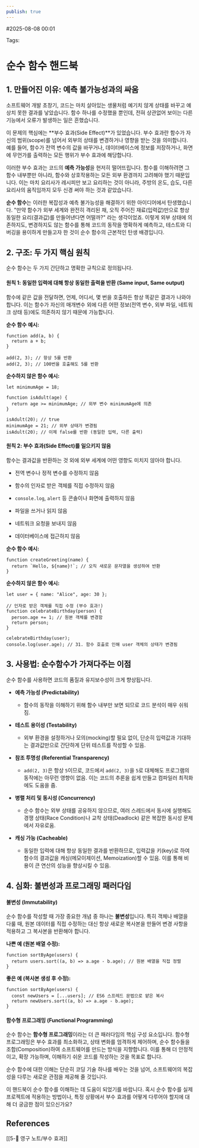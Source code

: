 ```yaml
---
publish: true
---
```

#2025-08-08 00:01

Tags:
# 순수 함수 핸드북

## 1. 만들어진 이유: 예측 불가능성과의 싸움

소프트웨어 개발 초창기, 코드는 마치 살아있는 생물처럼 예기치 않게 상태를 바꾸고 예상치 못한 결과를 낳았습니다. 함수 하나를 수정했을 뿐인데, 전혀 상관없어 보이는 다른 기능에서 오류가 발생하는 일은 흔했습니다.

이 문제의 핵심에는 **부수 효과(Side Effect)**가 있었습니다. 부수 효과란 함수가 자신의 범위(scope)를 넘어서 외부의 상태를 변경하거나 영향을 받는 것을 의미합니다. 예를 들어, 함수가 전역 변수의 값을 바꾸거나, 데이터베이스에 정보를 저장하거나, 화면에 무언가를 출력하는 모든 행위가 부수 효과에 해당합니다.

이러한 부수 효과는 코드의 **예측 가능성**을 현저히 떨어뜨립니다. 함수를 이해하려면 그 함수 내부뿐만 아니라, 함수와 상호작용하는 모든 외부 환경까지 고려해야 했기 때문입니다. 이는 마치 요리사가 레시피만 보고 요리하는 것이 아니라, 주방의 온도, 습도, 다른 요리사의 움직임까지 모두 신경 써야 하는 것과 같았습니다.

**순수 함수**는 이러한 복잡성과 예측 불가능성을 해결하기 위한 아이디어에서 탄생했습니다. "만약 함수가 외부 세계와 완전히 격리된 채, 오직 주어진 재료(입력값)만으로 항상 동일한 요리(결과값)를 만들어낸다면 어떨까?" 라는 생각이었죠. 이렇게 외부 상태에 의존하지도, 변경하지도 않는 함수를 통해 코드의 동작을 명확하게 예측하고, 테스트와 디버깅을 용이하게 만들고자 한 것이 순수 함수의 근본적인 탄생 배경입니다.

## 2. 구조: 두 가지 핵심 원칙

순수 함수는 두 가지 간단하고 명확한 규칙으로 정의됩니다.

#### **원칙 1: 동일한 입력에 대해 항상 동일한 출력을 반환 (Same input, Same output)**

함수에 같은 값을 전달하면, 언제, 어디서, 몇 번을 호출하든 항상 똑같은 결과가 나와야 합니다. 이는 함수가 자신의 매개변수 외에 다른 어떤 정보(전역 변수, 외부 파일, 네트워크 상태 등)에도 의존하지 않기 때문에 가능합니다.

**순수 함수 예시:**

```
function add(a, b) {
  return a + b;
}

add(2, 3); // 항상 5를 반환
add(2, 3); // 100번을 호출해도 5를 반환
```

**순수하지 않은 함수 예시:**

```
let minimumAge = 18;

function isAdult(age) {
  return age >= minimumAge; // 외부 변수 minimumAge에 의존
}

isAdult(20); // true
minimumAge = 21; // 외부 상태가 변경됨
isAdult(20); // 이제 false를 반환 (동일한 입력, 다른 출력)
```

#### **원칙 2: 부수 효과(Side Effect)를 일으키지 않음**

함수는 결과값을 반환하는 것 외에 외부 세계에 어떤 영향도 미치지 않아야 합니다.

- 전역 변수나 정적 변수를 수정하지 않음
    
- 함수의 인자로 받은 객체를 직접 수정하지 않음
    
- `console.log`, `alert` 등 콘솔이나 화면에 출력하지 않음
    
- 파일을 쓰거나 읽지 않음
    
- 네트워크 요청을 보내지 않음
    
- 데이터베이스에 접근하지 않음
    

**순수 함수 예시:**

```
function createGreeting(name) {
  return `Hello, ${name}!`; // 오직 새로운 문자열을 생성하여 반환
}
```

**순수하지 않은 함수 예시:**

```
let user = { name: "Alice", age: 30 };

// 인자로 받은 객체를 직접 수정 (부수 효과!)
function celebrateBirthday(person) {
  person.age += 1; // 원본 객체를 변경함
  return person;
}

celebrateBirthday(user);
console.log(user.age); // 31. 함수 호출로 인해 user 객체의 상태가 변경됨
```

## 3. 사용법: 순수함수가 가져다주는 이점

순수 함수를 사용하면 코드의 품질과 유지보수성이 크게 향상됩니다.

- **예측 가능성 (Predictability)**
    
    - 함수의 동작을 이해하기 위해 함수 내부만 보면 되므로 코드 분석이 매우 쉬워짐.
        
- **테스트 용이성 (Testability)**
    
    - 외부 환경을 설정하거나 모의(mocking)할 필요 없이, 단순히 입력값과 기대하는 결과값만으로 간단하게 단위 테스트를 작성할 수 있음.
        
- **참조 투명성 (Referential Transparency)**
    
    - `add(2, 3)`은 항상 `5`이므로, 코드에서 `add(2, 3)`을 `5`로 대체해도 프로그램의 동작에는 아무런 영향이 없음. 이는 코드의 추론을 쉽게 만들고 컴파일러 최적화에도 도움을 줌.
        
- **병렬 처리 및 동시성 (Concurrency)**
    
    - 순수 함수는 외부 상태를 공유하지 않으므로, 여러 스레드에서 동시에 실행해도 경쟁 상태(Race Condition)나 교착 상태(Deadlock) 같은 복잡한 동시성 문제에서 자유로움.
        
- **캐싱 가능 (Cacheable)**
    
    - 동일한 입력에 대해 항상 동일한 결과를 반환하므로, 입력값을 키(key)로 하여 함수의 결과값을 캐싱(메모이제이션, Memoization)할 수 있음. 이를 통해 비용이 큰 연산의 성능을 향상시킬 수 있음.
        

## 4. 심화: 불변성과 프로그래밍 패러다임

#### **불변성 (Immutability)**

순수 함수를 작성할 때 가장 중요한 개념 중 하나는 **불변성**입니다. 특히 객체나 배열을 다룰 때, 원본 데이터를 직접 수정하는 대신 항상 새로운 복사본을 만들어 변경 사항을 적용하고 그 복사본을 반환해야 합니다.

**나쁜 예 (원본 배열 수정):**

```
function sortByAge(users) {
  return users.sort((a, b) => a.age - b.age); // 원본 배열을 직접 정렬
}
```

**좋은 예 (복사본 생성 후 수정):**

```
function sortByAge(users) {
  const newUsers = [...users]; // ES6 스프레드 문법으로 얕은 복사
  return newUsers.sort((a, b) => a.age - b.age);
}
```

#### **함수형 프로그래밍 (Functional Programming)**

순수 함수는 **함수형 프로그래밍**이라는 더 큰 패러다임의 핵심 구성 요소입니다. 함수형 프로그래밍은 부수 효과를 최소화하고, 상태 변화를 엄격하게 제어하며, 순수 함수들을 조합(Composition)하여 소프트웨어를 만드는 방식을 지향합니다. 이를 통해 더 안정적이고, 확장 가능하며, 이해하기 쉬운 코드를 작성하는 것을 목표로 합니다.

순수 함수에 대한 이해는 단순히 코딩 기술 하나를 배우는 것을 넘어, 소프트웨어의 복잡성을 다루는 새로운 관점을 제공해 줄 것입니다.

이 핸드북이 순수 함수를 이해하는 데 도움이 되었기를 바랍니다. 혹시 순수 함수를 실제 프로젝트에 적용하는 방법이나, 특정 상황에서 부수 효과를 어떻게 다루어야 할지에 대해 더 궁금한 점이 있으신가요?

## References
[[5-💎 영구 노트/부수 효과]]